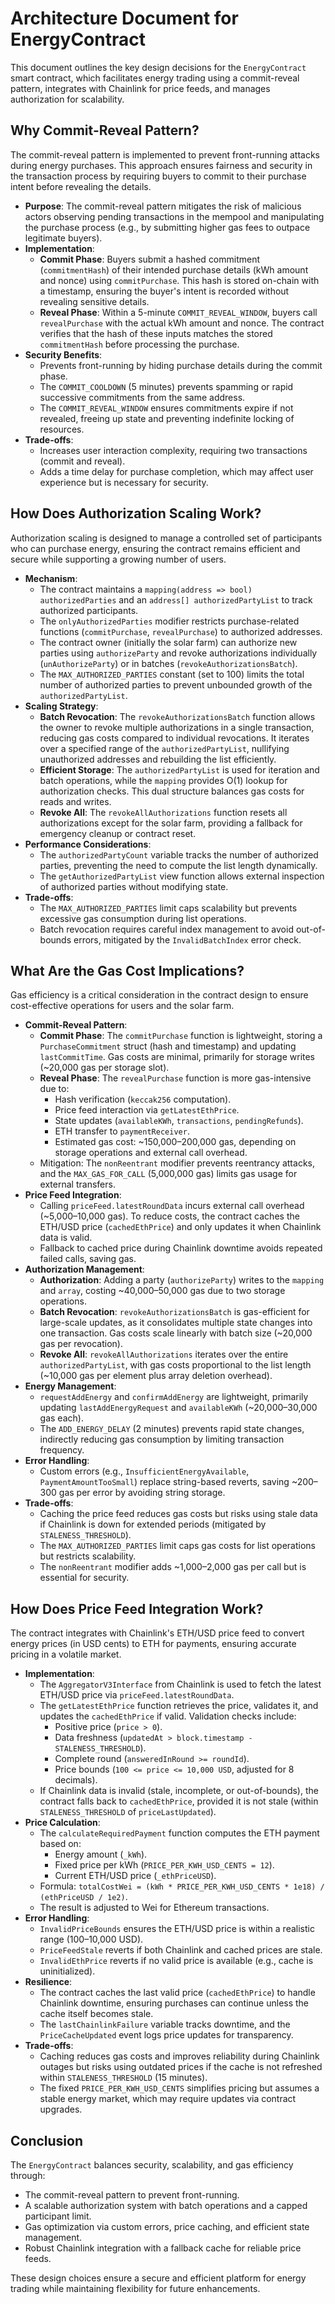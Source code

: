 # Architecture Document for EnergyContract

This document outlines the key design decisions for the `EnergyContract` smart contract, which facilitates energy trading using a commit-reveal pattern, integrates with Chainlink for price feeds, and manages authorization for scalability.

## Why Commit-Reveal Pattern?

The commit-reveal pattern is implemented to prevent front-running attacks during energy purchases. This approach ensures fairness and security in the transaction process by requiring buyers to commit to their purchase intent before revealing the details.

- **Purpose**: The commit-reveal pattern mitigates the risk of malicious actors observing pending transactions in the mempool and manipulating the purchase process (e.g., by submitting higher gas fees to outpace legitimate buyers).
- **Implementation**:
    - **Commit Phase**: Buyers submit a hashed commitment (`commitmentHash`) of their intended purchase details (kWh amount and nonce) using `commitPurchase`. This hash is stored on-chain with a timestamp, ensuring the buyer's intent is recorded without revealing sensitive details.
    - **Reveal Phase**: Within a 5-minute `COMMIT_REVEAL_WINDOW`, buyers call `revealPurchase` with the actual kWh amount and nonce. The contract verifies that the hash of these inputs matches the stored `commitmentHash` before processing the purchase.
- **Security Benefits**:
    - Prevents front-running by hiding purchase details during the commit phase.
    - The `COMMIT_COOLDOWN` (5 minutes) prevents spamming or rapid successive commitments from the same address.
    - The `COMMIT_REVEAL_WINDOW` ensures commitments expire if not revealed, freeing up state and preventing indefinite locking of resources.
- **Trade-offs**:
    - Increases user interaction complexity, requiring two transactions (commit and reveal).
    - Adds a time delay for purchase completion, which may affect user experience but is necessary for security.

## How Does Authorization Scaling Work?

Authorization scaling is designed to manage a controlled set of participants who can purchase energy, ensuring the contract remains efficient and secure while supporting a growing number of users.

- **Mechanism**:
    - The contract maintains a `mapping(address => bool) authorizedParties` and an `address[] authorizedPartyList` to track authorized participants.
    - The `onlyAuthorizedParties` modifier restricts purchase-related functions (`commitPurchase`, `revealPurchase`) to authorized addresses.
    - The contract owner (initially the solar farm) can authorize new parties using `authorizeParty` and revoke authorizations individually (`unAuthorizeParty`) or in batches (`revokeAuthorizationsBatch`).
    - The `MAX_AUTHORIZED_PARTIES` constant (set to 100) limits the total number of authorized parties to prevent unbounded growth of the `authorizedPartyList`.
- **Scaling Strategy**:
    - **Batch Revocation**: The `revokeAuthorizationsBatch` function allows the owner to revoke multiple authorizations in a single transaction, reducing gas costs compared to individual revocations. It iterates over a specified range of the `authorizedPartyList`, nullifying unauthorized addresses and rebuilding the list efficiently.
    - **Efficient Storage**: The `authorizedPartyList` is used for iteration and batch operations, while the `mapping` provides O(1) lookup for authorization checks. This dual structure balances gas costs for reads and writes.
    - **Revoke All**: The `revokeAllAuthorizations` function resets all authorizations except for the solar farm, providing a fallback for emergency cleanup or contract reset.
- **Performance Considerations**:
    - The `authorizedPartyCount` variable tracks the number of authorized parties, preventing the need to compute the list length dynamically.
    - The `getAuthorizedPartyList` view function allows external inspection of authorized parties without modifying state.
- **Trade-offs**:
    - The `MAX_AUTHORIZED_PARTIES` limit caps scalability but prevents excessive gas consumption during list operations.
    - Batch revocation requires careful index management to avoid out-of-bounds errors, mitigated by the `InvalidBatchIndex` error check.

## What Are the Gas Cost Implications?

Gas efficiency is a critical consideration in the contract design to ensure cost-effective operations for users and the solar farm.

- **Commit-Reveal Pattern**:
    - **Commit Phase**: The `commitPurchase` function is lightweight, storing a `PurchaseCommitment` struct (hash and timestamp) and updating `lastCommitTime`. Gas costs are minimal, primarily for storage writes (~20,000 gas per storage slot).
    - **Reveal Phase**: The `revealPurchase` function is more gas-intensive due to:
        - Hash verification (`keccak256` computation).
        - Price feed interaction via `getLatestEthPrice`.
        - State updates (`availableKWh`, `transactions`, `pendingRefunds`).
        - ETH transfer to `paymentReceiver`.
        - Estimated gas cost: ~150,000–200,000 gas, depending on storage operations and external call overhead.
    - Mitigation: The `nonReentrant` modifier prevents reentrancy attacks, and the `MAX_GAS_FOR_CALL` (5,000,000 gas) limits gas usage for external transfers.
- **Price Feed Integration**:
    - Calling `priceFeed.latestRoundData` incurs external call overhead (~5,000–10,000 gas). To reduce costs, the contract caches the ETH/USD price (`cachedEthPrice`) and only updates it when Chainlink data is valid.
    - Fallback to cached price during Chainlink downtime avoids repeated failed calls, saving gas.
- **Authorization Management**:
    - **Authorization**: Adding a party (`authorizeParty`) writes to the `mapping` and `array`, costing ~40,000–50,000 gas due to two storage operations.
    - **Batch Revocation**: `revokeAuthorizationsBatch` is gas-efficient for large-scale updates, as it consolidates multiple state changes into one transaction. Gas costs scale linearly with batch size (~20,000 gas per revocation).
    - **Revoke All**: `revokeAllAuthorizations` iterates over the entire `authorizedPartyList`, with gas costs proportional to the list length (~10,000 gas per element plus array deletion overhead).
- **Energy Management**:
    - `requestAddEnergy` and `confirmAddEnergy` are lightweight, primarily updating `lastAddEnergyRequest` and `availableKWh` (~20,000–30,000 gas each).
    - The `ADD_ENERGY_DELAY` (2 minutes) prevents rapid state changes, indirectly reducing gas consumption by limiting transaction frequency.
- **Error Handling**:
    - Custom errors (e.g., `InsufficientEnergyAvailable`, `PaymentAmountTooSmall`) replace string-based reverts, saving ~200–300 gas per error by avoiding string storage.
- **Trade-offs**:
    - Caching the price feed reduces gas costs but risks using stale data if Chainlink is down for extended periods (mitigated by `STALENESS_THRESHOLD`).
    - The `MAX_AUTHORIZED_PARTIES` limit caps gas costs for list operations but restricts scalability.
    - The `nonReentrant` modifier adds ~1,000–2,000 gas per call but is essential for security.

## How Does Price Feed Integration Work?

The contract integrates with Chainlink's ETH/USD price feed to convert energy prices (in USD cents) to ETH for payments, ensuring accurate pricing in a volatile market.

- **Implementation**:
    - The `AggregatorV3Interface` from Chainlink is used to fetch the latest ETH/USD price via `priceFeed.latestRoundData`.
    - The `getLatestEthPrice` function retrieves the price, validates it, and updates the `cachedEthPrice` if valid. Validation checks include:
        - Positive price (`price > 0`).
        - Data freshness (`updatedAt > block.timestamp - STALENESS_THRESHOLD`).
        - Complete round (`answeredInRound >= roundId`).
        - Price bounds (`100 <= price <= 10,000 USD`, adjusted for 8 decimals).
    - If Chainlink data is invalid (stale, incomplete, or out-of-bounds), the contract falls back to `cachedEthPrice`, provided it is not stale (within `STALENESS_THRESHOLD` of `priceLastUpdated`).
- **Price Calculation**:
    - The `calculateRequiredPayment` function computes the ETH payment based on:
        - Energy amount (`_kWh`).
        - Fixed price per kWh (`PRICE_PER_KWH_USD_CENTS = 12`).
        - Current ETH/USD price (`_ethPriceUSD`).
    - Formula: `totalCostWei = (kWh * PRICE_PER_KWH_USD_CENTS * 1e18) / (ethPriceUSD / 1e2)`.
    - The result is adjusted to Wei for Ethereum transactions.
- **Error Handling**:
    - `InvalidPriceBounds` ensures the ETH/USD price is within a realistic range (100–10,000 USD).
    - `PriceFeedStale` reverts if both Chainlink and cached prices are stale.
    - `InvalidEthPrice` reverts if no valid price is available (e.g., cache is uninitialized).
- **Resilience**:
    - The contract caches the last valid price (`cachedEthPrice`) to handle Chainlink downtime, ensuring purchases can continue unless the cache itself becomes stale.
    - The `lastChainlinkFailure` variable tracks downtime, and the `PriceCacheUpdated` event logs price updates for transparency.
- **Trade-offs**:
    - Caching reduces gas costs and improves reliability during Chainlink outages but risks using outdated prices if the cache is not refreshed within `STALENESS_THRESHOLD` (15 minutes).
    - The fixed `PRICE_PER_KWH_USD_CENTS` simplifies pricing but assumes a stable energy market, which may require updates via contract upgrades.

## Conclusion

The `EnergyContract` balances security, scalability, and gas efficiency through:

- The commit-reveal pattern to prevent front-running.
- A scalable authorization system with batch operations and a capped participant limit.
- Gas optimization via custom errors, price caching, and efficient state management.
- Robust Chainlink integration with a fallback cache for reliable price feeds.

These design choices ensure a secure and efficient platform for energy trading while maintaining flexibility for future enhancements.
